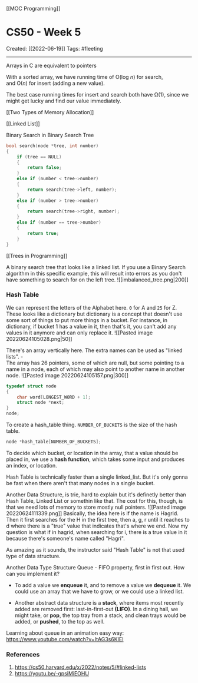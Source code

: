 [[MOC Programming]]

# CS50 - Week 5
Created:  [[2022-06-19]]
Tags: #fleeting 

---
Arrays in C are equivalent to pointers

With a sorted array, we have running time of O(log⁡ *n*) for search, and O(*n*) for insert (adding a new value).

The best case running times for insert and search both have Ω(1), since we might get lucky and find our value immediately.

[[Two Types of Memory Allocation]]




[[Linked List]]


Binary Search in Binary Search Tree
```C
bool search(node *tree, int number)
{
    if (tree == NULL)
    {
        return false;
    }
    else if (number < tree->number)
    {
        return search(tree->left, number);
    }
    else if (number > tree->number)
    {
        return search(tree->right, number);
    }
    else if (number == tree->number)
    {
        return true;
    }
}
```



[[Trees in Programming]]




A binary search tree that looks like a linked list. If you use a Binary Search algorithm in this specific example, this will result into errors as you don't have something to search for on the left tree. 
![[imbalanced_tree.png|200]]


### Hash Table
We can represent the letters of the Alphabet here. `0` for A and `25` for Z. These looks like a dictionary but dictionary is a concept that doesn't use some sort of things to put more things in a bucket. For instance, in dictionary, if bucket 1 has a value in it, then that's it, you can't add any values in it anymore and can only replace it.
![[Pasted image 20220624105028.png|50]]

There's an array vertically here. The extra names can be used as "linked lists". -     
    The array has 26 pointers, some of which are null, but some pointing to a name in a node, each of which may also point to another name in another node.
![[Pasted image 20220624105157.png|300]]

```C
typedef struct node
{
    char word[LONGEST_WORD + 1];
    struct node *next;
}
node;
```


To create a hash_table thing. `NUMBER_OF_BUCKETS` is the size of the hash table.
```C
node *hash_table[NUMBER_OF_BUCKETS];
```


To decide which bucket, or location in the array, that a value should be placed in, we use a **hash function**, which takes some input and produces an index, or location.


Hash Table is technically faster than a single linked_list. But it's only gonna be fast when there aren't that many nodes in a single bucket. 


Another Data Structure, is trie, hard to explain but it's definetly better than Hash Table, Linked List or somethin like that. The cost for this, though, is that we need lots of memory to store mostly null pointers.
![[Pasted image 20220624111339.png]]
Basically, the idea here is if the name is Hagrid. Then it first searches for the H in the first tree, then a, g, r until it reaches to d where there is a "true" value that indicates that's where we end. 
Now my question is what if in hagrid, when searching for i, there is a true value in it because there's someone's name called "Hagri". 

As amazing as it sounds, the instructor said "Hash Table" is not that used type of data structure. 



Another Data Type Structure
Queue - FIFO property, first in first out. 
How can you implement it?
- To add a value we **enqueue** it, and to remove a value we **dequeue** it. We could use an array that we have to grow, or we could use a linked list.


-     
    Another abstract data structure is a **stack**, where items most recently added are removed first: last-in-first-out **(LIFO)**. In a dining hall, we might take, or **pop**, the top tray from a stack, and clean trays would be added, or **pushed**, to the top as well.


Learning about queue in an animation easy way:
https://www.youtube.com/watch?v=ItAG3s6KIEI








### References
1. https://cs50.harvard.edu/x/2022/notes/5/#linked-lists
2. https://youtu.be/-gpsiMiEOHU